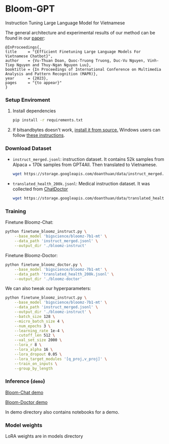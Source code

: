 # Bloom-GPT
Instruction Tuning Large Language Model for Vietnamese


The general architecture and experimental results of our method can be found in our [paper](https://arxiv.org/abs/2309.04646):

    @InProceedings{,
    title     = "{Efficient Finetuning Large Language Models For Vietnamese Chatbot}",
    author    = {Vu-Thuan Doan, Quoc-Truong Truong, Duc-Vu Nguyen, Vinh-Tiep Nguyen and Thuy-Ngan Nguyen Luu},
    booktitle = {In Proceedings of International Conference on Multimedia Analysis and Pattern Recognition (MAPR)},
    year      = {2023},
    pages     = "{to appear}"
    }

### Setup Enviroment

1. Install dependencies

   ```bash
   pip install -r requirements.txt
   ```

1. If bitsandbytes doesn't work, [install it from source.](https://github.com/TimDettmers/bitsandbytes/blob/main/compile_from_source.md) Windows users can follow [these instructions](https://github.com/tloen/alpaca-lora/issues/17).

### Download Dataset

- `instruct_merged.jsonl`: instruction dataset. It contains 52k samples from Alpaca + 170k samples from GPT4All. Then translated to Vietnamese.

   ```bash
   wget https://storage.googleapis.com/doanthuan/data/instruct_merged.jsonl
   ```

- `translated_health_200k.jsonl`: Medical instruction dataset. It was collected from [ChatDoctor](https://github.com/Kent0n-Li/ChatDoctor)

   ```bash
   wget https://storage.googleapis.com/doanthuan/data/translated_health_200k.jsonl
   ```


### Training

Finetune Bloomz-Chat:

```bash
python finetune_bloomz_instruct.py \
    --base_model 'bigscience/bloomz-7b1-mt' \
    --data_path 'instruct_merged.jsonl' \
    --output_dir './bloomz-instruct'
```

Finetune Bloomz-Doctor:

```bash
python finetune_bloomz_doctor.py \
    --base_model 'bigscience/bloomz-7b1-mt' \
    --data_path 'translated_health_200k.jsonl' \
    --output_dir './bloomz-doctor'
```

We can also tweak our hyperparameters:

```bash
python finetune_bloomz_instruct.py \
    --base_model 'bigscience/bloomz-7b1-mt' \
    --data_path 'instruct_merged.jsonl' \
    --output_dir './bloomz-instruct' \
    --batch_size 128 \
    --micro_batch_size 4 \
    --num_epochs 3 \
    --learning_rate 1e-4 \
    --cutoff_len 512 \
    --val_set_size 2000 \
    --lora_r 8 \
    --lora_alpha 16 \
    --lora_dropout 0.05 \
    --lora_target_modules '[q_proj,v_proj]' \
    --train_on_inputs \
    --group_by_length
```

### Inference (`demo`)

[Bloom-Chat demo](https://colab.research.google.com/drive/1MWQsvbanEwt6z4BLFq_BkYdM1WC6pEwA?usp=sharing)

[Bloom-Doctor demo](https://colab.research.google.com/drive/1kiqlFQToWO40L4lGqM8i4UQsHZIJzaPt?usp=sharing)


In demo directory also contains notebooks for a demo.

### Model weights

LoRA weights are in models directory